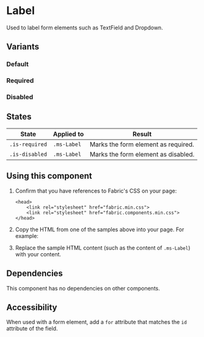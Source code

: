 # Label
Used to label form elements such as TextField and Dropdown.

## Variants

### Default
<!---
{{> LabelExample props=LabelExampleModel.props }}
--->

### Required
<!---
{{> LabelExampleRequired props=LabelExampleModel.propsRequired }}
--->

### Disabled
<!---
{{> LabelExampleDisabled props=LabelExampleModel.propsDisabled }}
--->

## States
State | Applied to | Result
 --- | --- | ---
`.is-required` | `.ms-Label` | Marks the form element as required.
`.is-disabled` | `.ms-Label` | Marks the form element as disabled.

## Using this component
1. Confirm that you have references to Fabric's CSS on your page:
    ```
    <head>
        <link rel="stylesheet" href="fabric.min.css">
        <link rel="stylesheet" href="fabric.components.min.css">
    </head>
    ```
2. Copy the HTML from one of the samples above into your page. For example:
<!---
<pre>
    <code>
{{renderPartialPre "Label" "LabelExample" LabelExampleModel.props false}}
    </code>
</pre>
--->
3. Replace the sample HTML content (such as the content of `.ms-Label`) with your content.

## Dependencies
This component has no dependencies on other components.

## Accessibility
When used with a form element, add a `for` attribute that matches the `id` attribute of the field.
